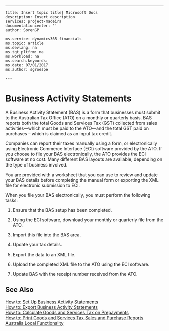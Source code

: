 ---
    title: Insert topic title| Microsoft Docs
    description: Insert description
    services: project-madeira
    documentationcenter: ''
    author: SorenGP

    ms.service: dynamics365-financials
    ms.topic: article
    ms.devlang: na
    ms.tgt_pltfrm: na
    ms.workload: na
    ms.search.keywords:
    ms.date: 07/01/2017
    ms.author: sgroespe

    ---
# Business Activity Statements
A Business Activity Statement \(BAS\) is a form that businesses must submit to the Australian Tax Office \(ATO\) on a monthly or quarterly basis. BAS reports both the total Goods and Services Tax \(GST\) collected from sales activities—which must be paid to the ATO—and the total GST paid on purchases – which is claimed as an input tax credit.  
  
 Companies can report their taxes manually using a form, or electronically using Electronic Commerce Interface \(ECI\) software provided by the ATO. If you choose to file your BAS electronically, the ATO provides the ECI software at no cost. Many different BAS layouts are available, depending on the type of business involved.  
  
 You are provided with a worksheet that you can use to review and update your BAS details before completing the manual form or exporting the XML file for electronic submission to ECI.  
  
 When you file your BAS electronically, you must perform the following tasks:  
  
1.  Ensure that the BAS setup has been completed.  
  
2.  Using the ECI software, download your monthly or quarterly file from the ATO.  
  
3.  Import this file into the BAS area.  
  
4.  Update your tax details.  
  
5.  Export the data to an XML file.  
  
6.  Upload the completed XML file to the ATO using the ECI software.  
  
7.  Update BAS with the receipt number received from the ATO.  
  
## See Also  
 [How to: Set Up Business Activity Statements](../how-to-set-up-business-activity-statements.md)   
 [How to: Export Business Activity Statements](../how-to-export-business-activity-statements.md)   
 [How to: Calculate Goods and Services Tax on Prepayments](../how-to-calculate-goods-and-services-tax-on-prepayments.md)   
 [How to: Print Goods and Services Tax Sales and Purchase Reports](../how-to-print-goods-and-services-tax-sales-and-purchase-reports.md)   
 [Australia Local Functionality](../australia-local-functionality.md)